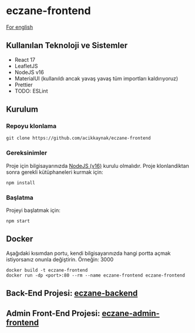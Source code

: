 # eczane-frontend

[For english](README_ENG.md)

## Kullanılan Teknoloji ve Sistemler

- React 17
- LeafletJS
- NodeJS v16
- MaterialUI (kullanıldı ancak yavaş yavaş tüm importları kaldırıyoruz)
- Prettier
- TODO: ESLint

## Kurulum

### Repoyu klonlama

```
git clone https://github.com/acikkaynak/eczane-frontend
```

### Gereksinimler

Proje için bilgisayarınızda [NodeJS (v16)](https://nodejs.org/en/download/) kurulu olmalıdır. Proje klonlandiktan sonra
gerekli kütüphaneleri kurmak için:

```
npm install
```

### Başlatma

Projeyi başlatmak için:

```
npm start
```

## Docker

Aşağıdaki kısımdan portu, kendi bilgisayarınızda hangi portta açmak istiyorsanız onunla değiştirin. Örneğin: 3000

```
docker build -t eczane-frontend
docker run -dp <port>:80 --rm --name eczane-frontend eczane-frontend
```

## Back-End Projesi: [eczane-backend](https://github.com/acikkaynak/eczane-backend)

## Admin Front-End Projesi: [eczane-admin-frontend](https://github.com/acikkaynak/eczane-admin-frontend)
